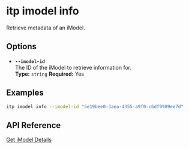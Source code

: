 # itp imodel info

Retrieve metadata of an iModel.

## Options

- **`--imodel-id`**  
  The ID of the iModel to retrieve information for.  
  **Type:** `string` **Required:** Yes

## Examples

```bash
itp imodel info --imodel-id "5e19bee0-3aea-4355-a9f0-c6df9989ee7d"
```

## API Reference

[Get iModel Details](https://developer.bentley.com/apis/imodels-v2/operations/get-imodel-details/)
